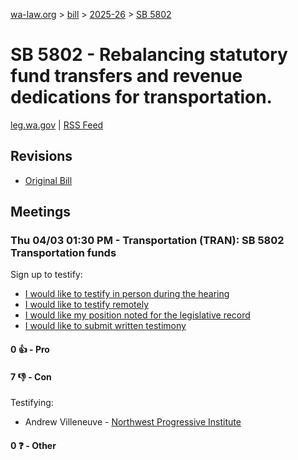 [wa-law.org](/) > [bill](/bill/) > [2025-26](/bill/2025-26/) > [SB 5802](/bill/2025-26/sb/5802/)

# SB 5802 - Rebalancing statutory fund transfers and revenue dedications for transportation.
[leg.wa.gov](https://app.leg.wa.gov/billsummary?BillNumber=5802&Year=2025&Initiative=false) | [RSS Feed](./rss.xml)

## Revisions
* [Original Bill](1/)

## Meetings
### Thu 04/03 01:30 PM - Transportation (TRAN): SB 5802 Transportation funds
Sign up to testify:
* [I would like to testify in person during the hearing](https://app.leg.wa.gov/csi/Testifier/Add?chamber=House&mId=33237&aId=166775&caId=26821&tId=1)
* [I would like to testify remotely](https://app.leg.wa.gov/csi/Testifier/Add?chamber=House&mId=33237&aId=166775&caId=26821&tId=2)
* [I would like my position noted for the legislative record](https://app.leg.wa.gov/csi/Testifier/Add?chamber=House&mId=33237&aId=166775&caId=26821&tId=3)
* [I would like to submit written testimony](https://app.leg.wa.gov/csi/Testifier/Add?chamber=House&mId=33237&aId=166775&caId=26821&tId=4)

#### 0 👍 - Pro

#### 7 👎 - Con
Testifying:
* Andrew Villeneuve - [Northwest Progressive Institute](/org/northwest_progressive_institute/)

#### 0 ❓ - Other
